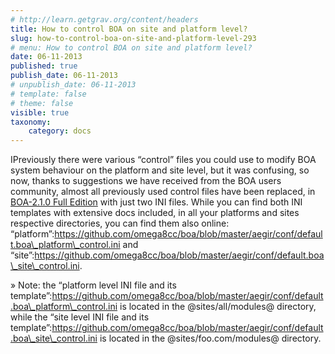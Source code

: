```yaml
---
# http://learn.getgrav.org/content/headers
title: How to control BOA on site and platform level?
slug: how-to-control-boa-on-site-and-platform-level-293
# menu: How to control BOA on site and platform level?
date: 06-11-2013
published: true
publish_date: 06-11-2013
# unpublish_date: 06-11-2013
# template: false
# theme: false
visible: true
taxonomy:
    category: docs
---
```


<a name="node-q"></a>

IPreviously there were various “control” files you could use to modify BOA system behaviour on the platform and site level, but it was confusing, so now, thanks to suggestions we have received from the BOA users community, almost all previously used control files have been replaced, in [BOA-2.1.0 Full Edition](https://omega8.cc/boa-210-full-edition-289) with just two INI files. While you can find both INI templates with extensive docs included, in all your platforms and sites respective directories, you can find them also online: “platform”:https://github.com/omega8cc/boa/blob/master/aegir/conf/default.boa\_platform\_control.ini and “site”:https://github.com/omega8cc/boa/blob/master/aegir/conf/default.boa\_site\_control.ini.

<a name="node-q"></a>

» Note: the “platform level INI file and its template”:https://github.com/omega8cc/boa/blob/master/aegir/conf/default.boa\_platform\_control.ini is located in the @sites/all/modules@ directory, while the “site level INI file and its template”:https://github.com/omega8cc/boa/blob/master/aegir/conf/default.boa\_site\_control.ini is located in the @sites/foo.com/modules@ directory.
